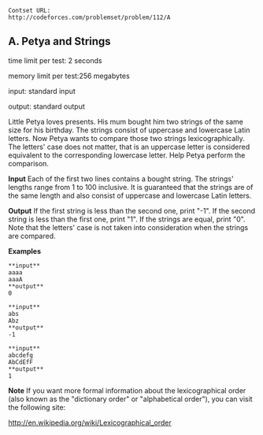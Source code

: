 ```
Contset URL:
http://codeforces.com/problemset/problem/112/A
```

## A. Petya and Strings

time limit per test: 2 seconds

memory limit per test:256 megabytes

input: standard input

output: standard output

Little Petya loves presents. His mum bought him two strings of the same size for his birthday. The strings consist of uppercase and lowercase Latin letters. Now Petya wants to compare those two strings lexicographically. The letters' case does not matter, that is an uppercase letter is considered equivalent to the corresponding lowercase letter. Help Petya perform the comparison.

**Input**
Each of the first two lines contains a bought string. The strings' lengths range from 1 to 100 inclusive. It is guaranteed that the strings are of the same length and also consist of uppercase and lowercase Latin letters.

**Output**
If the first string is less than the second one, print "-1". If the second string is less than the first one, print "1". If the strings are equal, print "0". Note that the letters' case is not taken into consideration when the strings are compared.

**Examples**

```
**input**
aaaa
aaaA
**output**
0
```

```
**input**
abs
Abz
**output**
-1
```

```
**input**
abcdefg
AbCdEfF
**output**
1
```

**Note**
If you want more formal information about the lexicographical order (also known as the "dictionary order" or "alphabetical order"), you can visit the following site:

http://en.wikipedia.org/wiki/Lexicographical_order
